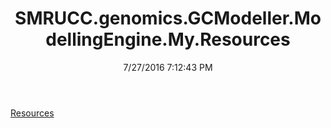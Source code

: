﻿---
title: SMRUCC.genomics.GCModeller.ModellingEngine.My.Resources
date: 7/27/2016 7:12:43 PM
---

[Resources](T-SMRUCC.genomics.GCModeller.ModellingEngine.My.Resources.Resources.html)

